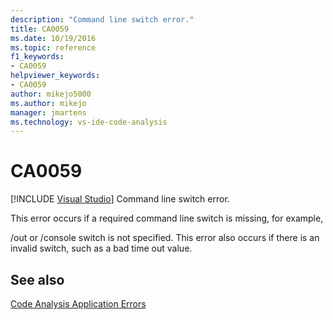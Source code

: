 ```yaml
---
description: "Command line switch error."
title: CA0059
ms.date: 10/19/2016
ms.topic: reference
f1_keywords:
- CA0059
helpviewer_keywords:
- CA0059
author: mikejo5000
ms.author: mikejo
manager: jmartens
ms.technology: vs-ide-code-analysis
---
```

# CA0059

 [!INCLUDE [Visual Studio](~/includes/applies-to-version/vs-windows-only.md)]
Command line switch error.

This error occurs if a required command line switch is missing, for example,

/out or /console switch is not specified. This error also occurs if there is an invalid switch, such as a bad time out value.

## See also
[Code Analysis Application Errors](../code-quality/code-analysis-application-errors.md)
